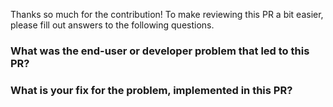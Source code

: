 Thanks so much for the contribution!
To make reviewing this PR a bit easier, please fill out answers to the following questions.

### What was the end-user or developer problem that led to this PR?

<!-- Write a clear and complete description of the problem -->

### What is your fix for the problem, implemented in this PR?

<!-- Explain the fix being implemented. Include any diagnosis you run to
determine the cause of the issue and your conclusions. If you considered other
alternatives, explain why you end up choosing the current implementation -->
